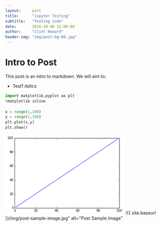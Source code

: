 ```yaml
---
layout:     post
title:      "Jupyter Testing"
subtitle:   "Testing Code"
date:       2016-10-06 12:00:00
author:     "Clint Howard"
header-img: "img/post-bg-06.jpg"
---
```



# Intro to Post
This post is an intro to markdown. We will aim to:
* Test1 _italics_ 


```python
import matplotlib.pyplot as plt
%matplotlib inline

x = range(1,100)
y = range(1,100)
plt.plot(x,y)
plt.show()
```


![png](img/Untitled1_1_0.png)
!{{ site.baseurl }}/img/post-sample-image.jpg" alt="Post Sample Image"


```python

```
